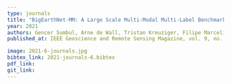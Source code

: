 ```yaml
---
type: journals
title: "BigEarthNet-MM: A Large Scale Multi-Modal Multi-Label Benchmark Archive for Remote Sensing Image Classification and Retrieval"
year: 2021
authors: Gencer Sumbul, Arne de Wall, Tristan Kreuziger, Filipe Marcelino, Hugo Costa, Pedro Benevides, Mário Caetano, Begüm Demir, Volker Markl
published_at: IEEE Geoscience and Remote Sensing Magazine, vol. 9, no. 3, pp. 174-180, Sept. 2021

image: 2021-6-journals.jpg
bibtex_link: 2021-journals-6.bibtex
pdf_link:
git_link:
---
```

